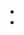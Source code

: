 <html>
<head>
	<title></title>
</head>
<body>
	<div id="box">
		<ul>
			<li><a href="./Asm.js/Asm.js.md"></a></li>
			<li><a href="./Host/Host.md"></a></li>
		</ul>
	</div>
</body>
</html>